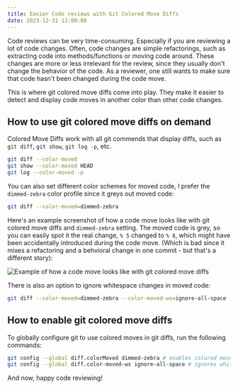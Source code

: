 ```yaml
---
title: Easier Code reviews with Git Colored Move Diffs
date: 2023-12-31 12:00:00
---
```


Code reviews can be very time-consuming. Especially if you are reviewing a lot of code changes. Often, code changes are simple refactorings, such as extracting code into methods/functions or moving code around. These changes are more or less irrelevant for the review, since they usually don't change the behavior of the code. As a reviewer, one still wants to make sure that code hasn't been changed during the code move.

<!--more-->

This is where git colored move diffs come into play. They make it easier to detect and display code moves in another color than other code changes. 

## How to use git colored move diffs on demand

Colored Move Diffs work with all git commends that display diffs, such as `git diff`, `git show`, `git log -p`, etc.

```bash
git diff --color-moved
git show --color-moved HEAD
git log --color-moved -p
```

You can also set different color schemes for moved code, I prefer the `dimmed-zebra` color profile since it greys out moved code:
```bash
git diff --color-moved=dimmed-zebra
```

Here's an example screenshot of how a code move looks like with git colored move diffs and `dimmed-zebra` setting. The moved code is grey, so you can easily spot it the real change, `% 5` changed to `% 8`, which might have been accidentally introduced during the code move. (Which is bad since it mixes a refactoring and a behvioral change in one commit - but that's a different story):

![Example of how a code move looks like with git colored move diffs](/2023/12/31/code-reviews-with-git-color-diffs/example.png)

There is also an option to ignore whitespace changes in moved code:
```bash
git diff --color-moved=dimmed-zebra --color-moved-ws=ignore-all-space
```

## How to enable git colored move diffs

To globally configure git to use colored moves in git diffs, run the following commands:

```bash
git config --global diff.colorMoved dimmed-zebra # enables colored moved diffs with the dimmed-zebra color profile
git config --global diff.color-moved-ws ignore-all-space # ignores whitespace changes in moved code
```

And now, happy code reviewing!